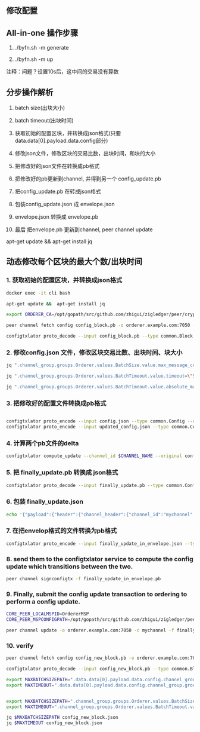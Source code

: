 修改配置
--------

All-in-one  操作步骤
--------

1. ./byfn.sh -m generate

2. ./byfn.sh -m up


注释：问题？设置10s后，这中间的交易没有算数

分步操作解析
---------------

1. batch size(出块大小)

2. batch timeout(出块时间)


1. 获取初始的配置区块，并转换成json格式(只要data.data[0].payload.data.config部分)

2. 修改json文件，修改区块的交易比数，出块时间，和块的大小

3. 把修改好的json文件在转换成pb格式

4. 把修改好的pb更新到channel, 并得到另一个 config_update.pb 

5. 把config_update.pb 在转成json格式

6. 包装config_update.json 成 envelope.json

7. envelope.json 转换成 envelope.pb

8. 最后 把envelope.pb 更新到channel, peer channel update


apt-get update &&  apt-get install jq


## 动态修改每个区块的最大个数/出块时间

### 1. 获取初始的配置区块，并转换成json格式

```bash
docker exec -it cli bash

apt-get update &&  apt-get install jq

export ORDERER_CA=/opt/gopath/src/github.com/zhigui/zigledger/peer/crypto/ordererOrganizations/example.com/orderers/orderer.example.com/msp/tlscacerts/tlsca.example.com-cert.pem && export CHANNEL_NAME=mychannel

peer channel fetch config config_block.pb -o orderer.example.com:7050 -c $CHANNEL_NAME --tls --cafile $ORDERER_CA

configtxlator proto_decode --input config_block.pb --type common.Block | jq .data.data[0].payload.data.config > config.json

```

### 2. 修改config.json 文件，修改区块交易比数、出块时间、块大小

```bash
jq ".channel_group.groups.Orderer.values.BatchSize.value.max_message_count = 20" config.json  > updated_config.json

jq ".channel_group.groups.Orderer.values.BatchTimeout.value.timeout=\"5s\"" config.json > updated_config.json

jq ".channel_group.groups.Orderer.values.BatchTimeout.value.absolute_max_bytes=10485760" config.json > updated_config.json

```

### 3. 把修改好的配置文件转换成pb格式

```bash

configtxlator proto_encode --input config.json --type common.Config --output config.pb
configtxlator proto_encode --input updated_config.json --type common.Config --output updated_config.pb

```

### 4. 计算两个pb文件的delta

```bash
configtxlator compute_update --channel_id $CHANNEL_NAME --original config.pb --updated updated_config.pb --output finally_update.pb
```

### 5. 把 finally_update.pb 转换成 json格式

```bash
configtxlator proto_decode --input finally_update.pb --type common.ConfigUpdate | jq . > finally_update.json
```

### 6. 包装 finally_update.json

```bash
echo '{"payload":{"header":{"channel_header":{"channel_id":"mychannel", "type":2}},"data":{"config_update":'$(cat finally_update.json)'}}}' | jq . > finally_update_in_envelope.json
```

### 7. 在把envelop格式的文件转换为pb格式

```bash
configtxlator proto_encode --input finally_update_in_envelope.json --type common.Envelope --output finally_update_in_envelope.pb
```

### 8. send them to the configtxlator service to compute the config update which transitions between the two.

```bash
peer channel signconfigtx -f finally_update_in_envelope.pb
```

### 9. Finally, submit the config update transaction to ordering to perform a config update.

```bash
CORE_PEER_LOCALMSPID=OrdererMSP
CORE_PEER_MSPCONFIGPATH=/opt/gopath/src/github.com/zhigui/zigledger/peer/crypto/ordererOrganizations/example.com/users/Admin@example.com/msp

peer channel update -o orderer.example.com:7050 -c mychannel -f finally_update_in_envelope.pb --tls $CORE_PEER_TLS_ENABLED --cafile $ORDERER_CA


```

### 10. verify 

```bash
peer channel fetch config config_new_block.pb -o orderer.example.com:7050 -c $CHANNEL_NAME --tls --cafile $ORDERER_CA

configtxlator proto_decode --input config_new_block.pb --type common.Block | jq .data.data[0].payload.data.config > config_new_block.json

export MAXBATCHSIZEPATH=".data.data[0].payload.data.config.channel_group.groups.Orderer.values.BatchSize.value.max_message_count"
export MAXTIMEOUT=".data.data[0].payload.data.config.channel_group.groups.Orderer.values.BatchTimeout.value.timeout"


export MAXBATCHSIZEPATH=".channel_group.groups.Orderer.values.BatchSize.value.max_message_count"
export MAXTIMEOUT=".channel_group.groups.Orderer.values.BatchTimeout.value.timeout"

jq $MAXBATCHSIZEPATH config_new_block.json
jq $MAXTIMEOUT config_new_block.json

```
